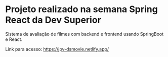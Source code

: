 # Projeto realizado na semana Spring React da Dev Superior
Sistema de avaliação de filmes com backend e frontend usando SpringBoot e React.

Link para acesso:
https://jpv-dsmovie.netlify.app/
